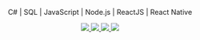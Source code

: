 <p align="center">
  C# | SQL | JavaScript | Node.js | ReactJS | React Native
</p>

<p align="center">
  <a
    href="https://web.whatsapp.com/send?phone=+5519989581292" 
    alt="WhatsApp"
    target="blank"
  >
    <img src="https://img.shields.io/badge/-WhatsApp-28A745?style=flat&logo=WhatsApp&logoColor=white" />
  </a>
  <a
    href="mailto:mateusdnm@hotmail.com" 
    alt="Outlook"
    target="blank"
  >
    <img src="https://img.shields.io/badge/-Outlook-537AF1?style=flat&logo=microsoft-outlook&logoColor=white" />
  </a>
  <a
    href="https://www.linkedin.com/in/mateus-de-nardo-5671b9181/" 
    alt="LinkedIn"
    target="blank"
  >
    <img src="https://img.shields.io/badge/-LinkedIn-3755AF?style=flat&logo=Linkedin&logoColor=white" />
  </a>
  <a
    href="https://github.com/mdnm"
    alt="GitHub"
    target="blank"
  >
    <img src="https://img.shields.io/badge/-GitHub-989DAB?style=flat&logo=Github&logoColor=white" />
  </a>
</p>
